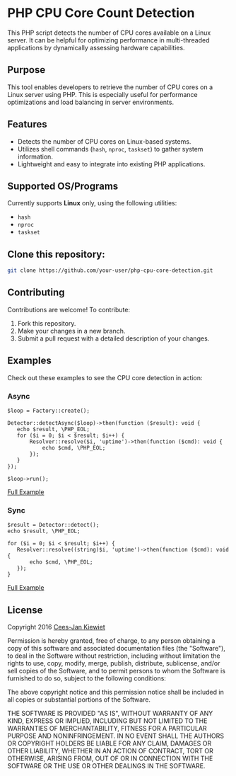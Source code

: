 # PHP CPU Core Count Detection

This PHP script detects the number of CPU cores available on a Linux server. It can be helpful for optimizing performance in multi-threaded applications by dynamically assessing hardware capabilities.

## Purpose

This tool enables developers to retrieve the number of CPU cores on a Linux server using PHP. This is especially useful for performance optimizations and load balancing in server environments.

## Features

- Detects the number of CPU cores on Linux-based systems.
- Utilizes shell commands (`hash`, `nproc`, `taskset`) to gather system information.
- Lightweight and easy to integrate into existing PHP applications.

## Supported OS/Programs

Currently supports **Linux** only, using the following utilities:
- `hash`
- `nproc`
- `taskset`

## Clone this repository:

```bash
git clone https://github.com/your-user/php-cpu-core-detection.git
```

## Contributing
Contributions are welcome! To contribute:

1. Fork this repository.
2. Make your changes in a new branch.
3. Submit a pull request with a detailed description of your changes.

## Examples

Check out these examples to see the CPU core detection in action:
 ### Async
 ```
 $loop = Factory::create();

Detector::detectAsync($loop)->then(function ($result): void {
    echo $result, \PHP_EOL;
    for ($i = 0; $i < $result; $i++) {
        Resolver::resolve($i, 'uptime')->then(function ($cmd): void {
            echo $cmd, \PHP_EOL;
        });
    }
});

$loop->run();
 ```
 
 [Full Example](examples/async.php)
 
 ### Sync
 ```
$result = Detector::detect();
echo $result, \PHP_EOL;

for ($i = 0; $i < $result; $i++) {
    Resolver::resolve((string)$i, 'uptime')->then(function ($cmd): void {
        echo $cmd, \PHP_EOL;
    });
}
 ```
 
 [Full Example](examples/sync.php)


 
## License ##

Copyright 2016 [Cees-Jan Kiewiet](http://wyrihaximus.net/)

Permission is hereby granted, free of charge, to any person
obtaining a copy of this software and associated documentation
files (the "Software"), to deal in the Software without
restriction, including without limitation the rights to use,
copy, modify, merge, publish, distribute, sublicense, and/or sell
copies of the Software, and to permit persons to whom the
Software is furnished to do so, subject to the following
conditions:

The above copyright notice and this permission notice shall be
included in all copies or substantial portions of the Software.

THE SOFTWARE IS PROVIDED "AS IS", WITHOUT WARRANTY OF ANY KIND,
EXPRESS OR IMPLIED, INCLUDING BUT NOT LIMITED TO THE WARRANTIES
OF MERCHANTABILITY, FITNESS FOR A PARTICULAR PURPOSE AND
NONINFRINGEMENT. IN NO EVENT SHALL THE AUTHORS OR COPYRIGHT
HOLDERS BE LIABLE FOR ANY CLAIM, DAMAGES OR OTHER LIABILITY,
WHETHER IN AN ACTION OF CONTRACT, TORT OR OTHERWISE, ARISING
FROM, OUT OF OR IN CONNECTION WITH THE SOFTWARE OR THE USE OR
OTHER DEALINGS IN THE SOFTWARE.
